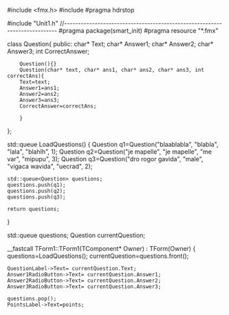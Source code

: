 #include <fmx.h>
#include <queue>
#pragma hdrstop

#include "Unit1.h"
//---------------------------------------------------------------------------
#pragma package(smart_init)
#pragma resource "*.fmx"

class Question{
public:
	char* Text;
	char* Answer1;
	char* Answer2;
	char* Answer3;
	int CorrectAnswer;

		Question(){}
		Question(char* text, char* ans1, char* ans2, char* ans3, int correctAns){
		Text=text;
		Answer1=ans1;
		Answer2=ans2;
		Answer3=ans3;
		CorrectAnswer=correctAns;

		}
};

std::queue<Question> LoadQuestions() {
	Question q1=Question("blaablabla", "blabla", "lala", "blahlh", 1);
	Question q2=Question("je mapelle", "je mapelle", "me var", "mipupu", 3);
	Question q3=Question("dro rogor gavida", "male", "vigaca wavida", "uecrad", 2);

	std::queue<Question> questions;
	questions.push(q1);
	questions.push(q2);
	questions.push(q3);

	return questions;
}

std::queue<Question> questions;
Question currentQuestion;


__fastcall TForm1::TForm1(TComponent* Owner)
	: TForm(Owner)
{
	questions=LoadQuestions();
	currentQuestion=questions.front();

	QuestionLabel->Text= currentQuestion.Text;
	Answer1RadioButton->Text= currentQuestion.Answer1;
	Answer2RadioButton->Text= currentQuestion.Answer2;
	Answer3RadioButton->Text= currentQuestion.Answer3;

	questions.pop();
	PointsLabel->Text=points;


